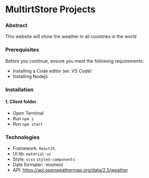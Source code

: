 # MultirtStore Projects

### Abstract
This website will show the weather in all countries in the world

### Prerequisites
Before you continue, ensure you meet the following requirements:
- Installing a Code editor (ex: VS Code)
- Installing Nodejs

### Installation 
#### 1. Client folder
- Open Terminal
- Run `npm i`
- Run `npm start`

### Technologies
- Framework: `ReactJS`
- UI lib: `material-ui`
- Style: `scss` `styled-components`
- Date formater: `moment
- API: https://api.openweathermap.org/data/2.5/weather
